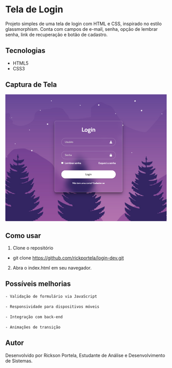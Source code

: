 # Tela de Login 

Projeto simples de uma tela de login com HTML e CSS, inspirado no estilo glassmorphism. Conta com campos de e-mail, senha, opção de lembrar senha, link de recuperação e botão de cadastro.

## Tecnologias

- HTML5  
- CSS3  

## Captura de Tela

![Tela de Login](./img/screenshot.png)

## Como usar

1. Clone o repositório

- git clone https://github.com/rickportela/login-dev.git

2. Abra o index.html em seu navegador.


## Possíveis melhorias

    - Validação de formulário via JavaScript

    - Responsividade para dispositivos móveis

    - Integração com back-end

    - Animações de transição

##  Autor
Desenvolvido por Rickson Portela,
Estudante de Análise e Desenvolvimento de Sistemas.
